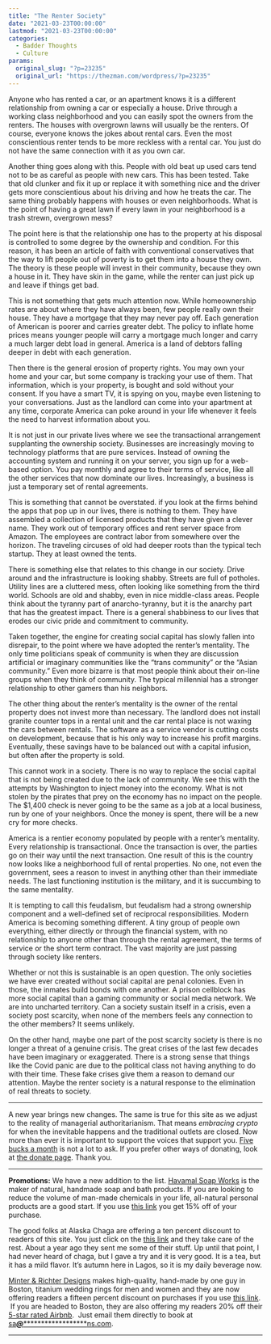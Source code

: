 ```yaml
---
title: "The Renter Society"
date: "2021-03-23T00:00:00"
lastmod: "2021-03-23T00:00:00"
categories:
  - Badder Thoughts
  - Culture
params:
  original_slug: "?p=23235"
  original_url: "https://thezman.com/wordpress/?p=23235"
---
```


Anyone who has rented a car, or an apartment knows it is a different
relationship from owning a car or especially a house. Drive through a
working class neighborhood and you can easily spot the owners from the
renters. The houses with overgrown lawns will usually be the renters. Of
course, everyone knows the jokes about rental cars. Even the most
conscientious renter tends to be more reckless with a rental car. You
just do not have the same connection with it as you own car.

Another thing goes along with this. People with old beat up used cars
tend not to be as careful as people with new cars. This has been tested.
Take that old clunker and fix it up or replace it with something nice
and the driver gets more conscientious about his driving and how he
treats the car. The same thing probably happens with houses or even
neighborhoods. What is the point of having a great lawn if every lawn in
your neighborhood is a trash strewn, overgrown mess?

The point here is that the relationship one has to the property at his
disposal is controlled to some degree by the ownership and condition.
For this reason, it has been an article of faith with conventional
conservatives that the way to lift people out of poverty is to get them
into a house they own. The theory is these people will invest in their
community, because they own a house in it. They have skin in the game,
while the renter can just pick up and leave if things get bad.

This is not something that gets much attention now. While homeownership
rates are about where they have always been, few people really own their
house. They have a mortgage that they may never pay off. Each generation
of American is poorer and carries greater debt. The policy to inflate
home prices means younger people will carry a mortgage much longer and
carry a much larger debt load in general. America is a land of debtors
falling deeper in debt with each generation.

Then there is the general erosion of property rights. You may own your
home and your car, but some company is tracking your use of them. That
information, which is your property, is bought and sold without your
consent. If you have a smart TV, it is spying on you, maybe even
listening to your conversations. Just as the landlord can come into your
apartment at any time, corporate America can poke around in your life
whenever it feels the need to harvest information about you.

It is not just in our private lives where we see the transactional
arrangement supplanting the ownership society. Businesses are
increasingly moving to technology platforms that are pure services.
Instead of owning the accounting system and running it on your server,
you sign up for a web-based option. You pay monthly and agree to their
terms of service, like all the other services that now dominate our
lives. Increasingly, a business is just a temporary set of rental
agreements.

This is something that cannot be overstated. if you look at the firms
behind the apps that pop up in our lives, there is nothing to them. They
have assembled a collection of licensed products that they have given a
clever name. They work out of temporary offices and rent server space
from Amazon. The employees are contract labor from somewhere over the
horizon. The traveling circuses of old had deeper roots than the typical
tech startup. They at least owned the tents.

There is something else that relates to this change in our society.
Drive around and the infrastructure is looking shabby. Streets are full
of potholes. Utility lines are a cluttered mess, often looking like
something from the third world. Schools are old and shabby, even in nice
middle-class areas. People think about the tyranny part of
anarcho-tyranny, but it is the anarchy part that has the greatest
impact. There is a general shabbiness to our lives that erodes our civic
pride and commitment to community.

Taken together, the engine for creating social capital has slowly fallen
into disrepair, to the point where we have adopted the renter’s
mentality. The only time politicians speak of community is when they are
discussion artificial or imaginary communities like the “trans
community” or the “Asian community.” Even more bizarre is that most
people think about their on-line groups when they think of community.
The typical millennial has a stronger relationship to other gamers than
his neighbors.

The other thing about the renter’s mentality is the owner of the rental
property does not invest more than necessary. The landlord does not
install granite counter tops in a rental unit and the car rental place
is not waxing the cars between rentals. The software as a service vendor
is cutting costs on development, because that is his only way to
increase his profit margins. Eventually, these savings have to be
balanced out with a capital infusion, but often after the property is
sold.

This cannot work in a society. There is no way to replace the social
capital that is not being created due to the lack of community. We see
this with the attempts by Washington to inject money into the economy.
What is not stolen by the pirates that prey on the economy has no impact
on the people. The $1,400 check is never going to be the same as a job
at a local business, run by one of your neighbors. Once the money is
spent, there will be a new cry for more checks.

America is a rentier economy populated by people with a renter’s
mentality. Every relationship is transactional. Once the transaction is
over, the parties go on their way until the next transaction. One result
of this is the country now looks like a neighborhood full of rental
properties. No one, not even the government, sees a reason to invest in
anything other than their immediate needs. The last functioning
institution is the military, and it is succumbing to the same mentality.

It is tempting to call this feudalism, but feudalism had a strong
ownership component and a well-defined set of reciprocal
responsibilities. Modern America is becoming something different. A tiny
group of people own everything, either directly or through the financial
system, with no relationship to anyone other than through the rental
agreement, the terms of service or the short term contract. The vast
majority are just passing through society like renters.

Whether or not this is sustainable is an open question. The only
societies we have ever created without social capital are penal
colonies. Even in those, the inmates build bonds with one another. A
prison cellblock has more social capital than a gaming community or
social media network. We are into uncharted territory. Can a society
sustain itself in a crisis, even a society post scarcity, when none of
the members feels any connection to the other members? It seems
unlikely.

On the other hand, maybe one part of the post scarcity society is there
is no longer a threat of a genuine crisis. The great crises of the last
few decades have been imaginary or exaggerated. There is a strong sense
that things like the Covid panic are due to the political class not
having anything to do with their time. These fake crises give them a
reason to demand our attention. Maybe the renter society is a natural
response to the elimination of real threats to society.

------------------------------------------------------------------------

A new year brings new changes. The same is true for this site as we
adjust to the reality of managerial authoritarianism. That means
*embracing crypto* for when the inevitable happens and the traditional
outlets are closed. Now more than ever it is important to support the
voices that support you.
<a href="https://www.subscribestar.com/the-z-blog"
rel="noopener noreferrer" target="_blank">Five bucks a month</a> is not
a lot to ask. If you prefer other ways of donating, look at
<a href="https://thezman.com/wordpress/?page_id=22713" rel="noopener"
target="_blank">the donate page</a>. Thank you.

------------------------------------------------------------------------

**Promotions:** We have a new addition to the list.
<a href="https://havamalsoapworks.com/" rel="noopener"
target="_blank">Havamal Soap Works</a> is the maker of natural, handmade
soap and bath products. If you are looking to reduce the volume of
man-made chemicals in your life, all-natural personal products are a
good start. If you use
<a href="https://havamalsoapworks.com/discount/ZMAN" rel="noopener"
target="_blank">this link</a> you get 15% off of your purchase.

The good folks at Alaska Chaga are offering a ten percent discount to
readers of this site. You just click on the
<a href="https://alaskachaga.us/discount/ZMAN" rel="noopener noreferrer"
target="_blank">this link</a> and they take care of the rest. About a
year ago they sent me some of their stuff. Up until that point, I had
never heard of chaga, but I gave a try and it is very good. It is a tea,
but it has a mild flavor. It’s autumn here in Lagos, so it is my daily
beverage now.

<a href="https://www.minterandrichterdesigns.com/"
rel="noreferrer nofollow noopener" target="_blank">Minter &amp; Richter
Designs</a> makes high-quality, hand-made by one guy in Boston, titanium
wedding rings for men and women and they are now offering readers a
fifteen percent discount on purchases if you use
<a href="https://www.minterandrichterdesigns.com/discount/ZMAN"
rel="noreferrer nofollow noopener" target="_blank">this link</a>. 
 <span class="highlight"><span class="colour"><span class="font"><span class="size">If
you are headed to Boston, they are also offering my readers 20% off
their <a
href="https://www.airbnb.com/users/7988017/listings?user_id=7988017&amp;s=3"
rel="noopener noreferrer" target="_blank">5-star rated Airbnb</a>.  Just
email them directly to book at
<a href="mailto:sa***@*********************ns.com"
data-original-string="yEmsY9q/LVZq4lxVBE9ISg==cb7GtHEWRbxMeThaDUhxDC3AsoqdRpgjR93bVJa/Lbz/v4zFrdB0LH4f+hMeauUGxL4"><span
class="apbct-email-encoder"
data-original-string="afSHe6wPE8ofx4EHW3Uvlg==cb7bH901I9VVBH25Gq+dipRWyihR45rr8Ho7aVIUIrtwdr5DhNpiwOC9vTDp6Pdmic6"
title="This contact has been encoded by Anti-Spam by CleanTalk. Click to decode. To finish the decoding make sure that JavaScript is enabled in your browser.">sa<span
class="apbct-blur">***</span>@<span
class="apbct-blur">*********************</span>ns.com</span></a>.</span></span></span></span>

------------------------------------------------------------------------
